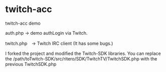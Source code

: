 # twitch-acc
twitch-acc demo

auth.php → demo authLogin via Twitch.

twitch.php　→ Twitch IRC client (It has some bugs.)

I forked the project and  modified the Twitch-SDK libraries. You can replace the /path/toTwitch-SDK/src/ritero/SDK/TwitchTV/TwitchSDK.php
with the previous TwitchSDK.php
